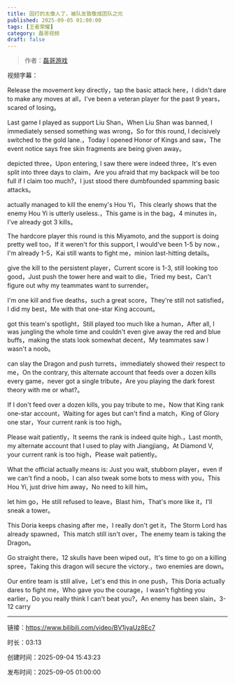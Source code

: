 ```yaml
---
title: 因打的太像人了，被队友致敬成团队之光
published: 2025-09-05 01:00:00
tags: [王者荣耀]
category: 磊哥视频
draft: false
---
```



> 作者：[磊哥游戏](https://space.bilibili.com/268941858?spm_id_from=333.788.upinfo.head.click)

视频字幕：

Release the movement key directly，tap the basic attack here，I didn't dare to make any moves at all，I've been a veteran player for the past 9 years，scared of losing。

Last game I played as support Liu Shan，When Liu Shan was banned, I immediately sensed something was wrong，So for this round, I decisively switched to the gold lane.，Today I opened Honor of Kings and saw，The event notice says free skin fragments are being given away。

depicted three，Upon entering, I saw there were indeed three，It's even split into three days to claim，Are you afraid that my backpack will be too full if I claim too much?，I just stood there dumbfounded spamming basic attacks。

actually managed to kill the enemy's Hou Yi，This clearly shows that the enemy Hou Yi is utterly useless.，This game is in the bag，4 minutes in，I've already got 3 kills。

The hardcore player this round is this Miyamoto, and the support is doing pretty well too，If it weren't for this support, I would've been 1-5 by now.，I'm already 1-5，Kai still wants to fight me，minion last-hitting details。

give the kill to the persistent player，Current score is 1-3, still looking too good，Just push the tower here and wait to die，Tried my best，Can't figure out why my teammates want to surrender。

I'm one kill and five deaths，such a great score，They're still not satisfied，I did my best，Me with that one-star King account。

got this team's spotlight，Still played too much like a human，After all, I was jungling the whole time and couldn't even give away the red and blue buffs，making the stats look somewhat decent，My teammates saw I wasn't a noob。

can slay the Dragon and push turrets，immediately showed their respect to me，On the contrary, this alternate account that feeds over a dozen kills every game，never got a single tribute，Are you playing the dark forest theory with me or what?。

If I don't feed over a dozen kills, you pay tribute to me，Now that King rank one-star account，Waiting for ages but can't find a match，King of Glory one star，Your current rank is too high。

Please wait patiently，It seems the rank is indeed quite high.，Last month, my alternate account that I used to play with Jiangjiang，At Diamond V, your current rank is too high，Please wait patiently。

What the official actually means is: Just you wait, stubborn player，even if we can't find a noob，I can also tweak some bots to mess with you，This Hou Yi, just drive him away，No need to kill him。

let him go，He still refused to leave，Blast him，That's more like it，I'll sneak a tower。

This Doria keeps chasing after me，I really don't get it，The Storm Lord has already spawned，This match still isn't over，The enemy team is taking the Dragon。

Go straight there，12 skulls have been wiped out，It's time to go on a killing spree，Taking this dragon will secure the victory.，two enemies are down。

Our entire team is still alive，Let's end this in one push，This Doria actually dares to fight me，Who gave you the courage，I wasn't fighting you earlier，Do you really think I can't beat you?，An enemy has been slain，3-12 carry

---

链接：https://www.bilibili.com/video/BV1jyaUz8Ec7

时长：03:13

创建时间：2025-09-04 15:43:23

发布时间：2025-09-05 01:00:00
